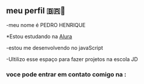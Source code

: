 ## meu perfil 🇧🇷🥇

-meu nome é PEDRO HENRIQUE

*Estou estudando na [Alura](https://alura.com.br) 

-estou me desenvolvendo no javaScript

-Ultilizo esse espaço para fazer projetos na escola JD 

### voce pode entrar em contato comigo na :
